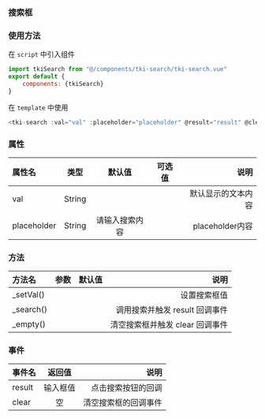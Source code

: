 ### 搜索框

### 使用方法
在 `script` 中引入组件
``` javascript
import tkiSearch from "@/components/tki-search/tki-search.vue"
export default {
    components: {tkiSearch}
}
```
在 `template` 中使用
``` javascript
<tki-search :val="val" :placeholder="placeholder" @result="result" @clear="clear" />
```
### 属性

|属性名|类型|默认值|可选值|说明|
|:-|:-:|:--:|:--:|-:|
|val|String|  | |默认显示的文本内容|
|placeholder|String|请输入搜索内容| |placeholder内容|

### 方法
|方法名|参数|默认值|说明|
|:-|:-:|:--:|-:|
|_setVal()| | |设置搜索框值|
|_search()| | |调用搜索并触发 result 回调事件|
|_empty()| | |清空搜索框并触发 clear 回调事件|

### 事件
|事件名|返回值|说明|
|:-|:-:|-:|
|result| 输入框值 |点击搜索按钮的回调|
|clear| 空 |清空搜索框的回调事件|
